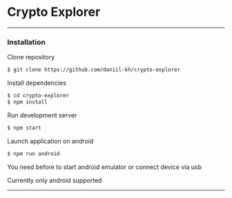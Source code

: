 # Crypto Explorer
---

### Installation

Clone repository
```bash
$ git clone https://github.com/daniil-kh/crypto-explorer
```

Install dependencies
```bash
$ cd crypto-explorer
$ npm install
```

Run development server
```bash
$ npm start
```

Launch application on android
```bash
$ npm run android
```
You need before to start android emulator or connect device via usb

Currently only android supported

---
